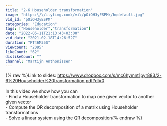 ```yaml
---
title: "2-6 Householder transformation"
image: "https:\/\/i.ytimg.com\/vi\/pOiOH3yESPM\/hqdefault.jpg"
vid_id: "pOiOH3yESPM"
categories: "Education"
tags: ["Householder","transformation"]
date: "2022-05-11T21:13:43+03:00"
vid_date: "2021-02-18T14:26:52Z"
duration: "PT46M35S"
viewcount: "2095"
likeCount: "62"
dislikeCount: ""
channel: "Martijn Anthonissen"
---
```

{% raw %}Link to slides: <a rel="nofollow" target="blank" href="https://www.dropbox.com/s/mc6hymnt1pyr883/2-6%20Householder%20transformation.pdf?dl=0">https://www.dropbox.com/s/mc6hymnt1pyr883/2-6%20Householder%20transformation.pdf?dl=0</a><br /><br />In this video we show how you can<br />- Find a Householder transformation to map one given vector to another given vector<br />- Compute the QR decomposition of a matrix using Householder transformations<br />- Solve a linear system using the QR decomposition{% endraw %}
